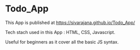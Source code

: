 # Todo_App
This App is published at https://sivarajana.github.io/Todo_App/

Tech stach used in this App : HTML, CSS, Javascript.

Useful for beginners as it cover all the basic JS syntax.
